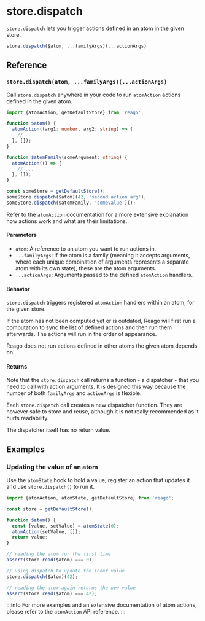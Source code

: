 # store.dispatch

`store.dispatch` lets you trigger actions defined in an atom in the given store.

```ts
store.dispatch($atom, ...familyArgs)(...actionArgs)
```


## Reference

### `store.dispatch(atom, ...familyArgs)(...actionArgs)`

Call `store.dispatch` anywhere in your code to run `atomAction` actions defined in the given atom.

```ts
import {atomAction, getDefaultStore} from 'reago';

function $atom() {
  atomAction((arg1: number, arg2: string) => {
    // ...
  }, []);
}

function $atomFamily(someArgument: string) {
  atomAction(() => {
    // ...
  }, []);
}

const someStore = getDefaultStore();
someStore.dispatch($atom)(42, 'second action arg');
someStore.dispatch($atomFamily, 'someValue')();
```

Refer to the `atomAction` documentation for a more extensive explanation how actions work and what are
their limitations.

#### Parameters

* `atom`: A reference to an atom you want to run actions in.
* `...familyArgs`: If the atom is a family (meaning it accepts arguments, where each unique combination of
  arguments represents a separate atom with its own state), these are the atom arguments.
* `...actionArgs`: Arguments passed to the defined `atomAction` handlers.

#### Behavior

`store.dispatch` triggers registered `atomAction` handlers within an atom, for the given store.

If the atom has not been computed yet or is outdated, Reago will first run a computation to sync the list
of defined actions and then run them afterwards. The actions will run in the order of appearance.

Reago does not run actions defined in other atoms the given atom depends on.

#### Returns

Note that the `store.dispatch` call returns a function - a dispatcher - that you need to call with
action arguments. It is designed this way because the number of both `familyArgs` and `actionArgs` is flexible.

Each `store.dispatch` call creates a new dispatcher function. They are however safe to store and reuse, although
it is not really recommended as it hurts readability.

The dispatcher itself has no return value.


## Examples

### Updating the value of an atom

Use the `atomState` hook to hold a value, register an action that updates it and use `store.dispatch()` to run it.

```ts
import {atomAction, atomState, getDefaultStore} from 'reago';

const store = getDefaultStore();

function $atom() {
  const [value, setValue] = atomState(0);
  atomAction(setValue, []);
  return value;
}

// reading the atom for the first time
assert(store.read($atom) === 0);

// using dispatch to update the inner value
store.dispatch($atom)(42);

// reading the atom again returns the new value
assert(store.read($atom) === 42);
```

:::info
For more examples and an extensive documentation of atom actions, please refer to the `atomAction` API reference.
:::
